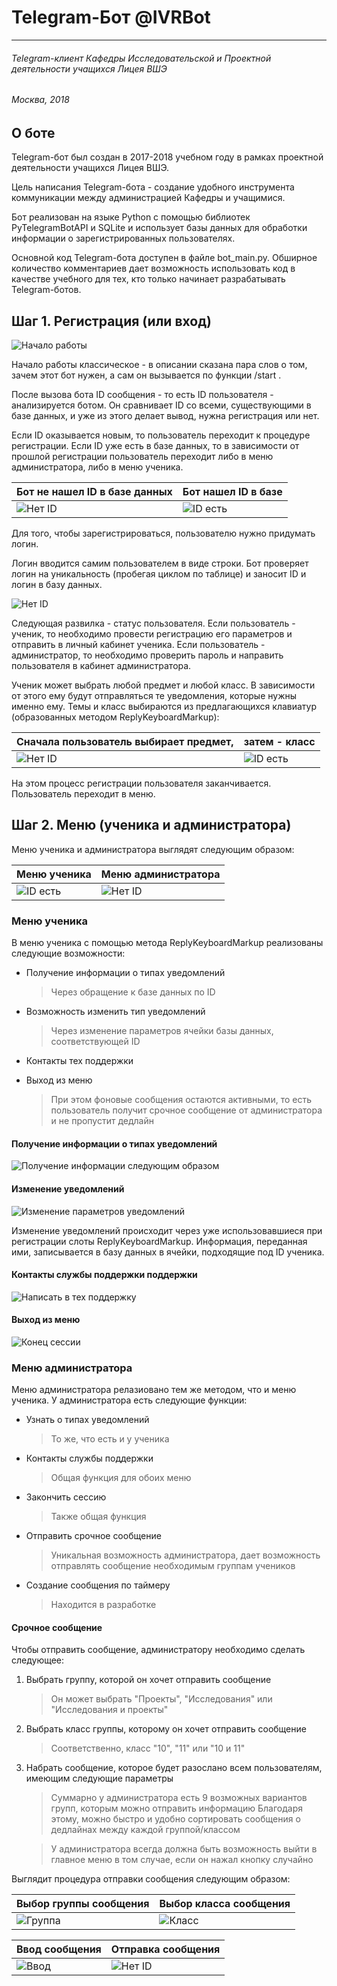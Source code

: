 # Telegram-Бот @IVRBot #
- - -
###### Telegram-клиент Кафедры Исследовательской и Проектной деятельности учащихся Лицея ВШЭ ######
###### Москва, 2018

## О боте 
Telegram-бот был создан в 2017-2018 учебном году в рамках проектной деятельности учащихся Лицея ВШЭ. 

Цель написания Telegram-бота - создание удобного инструмента коммуникации между администрацией Кафедры и учащимися.

Бот реализован на языке Python с помощью библиотек PyTelegramBotAPI и SQLite и использует базы данных для обработки информации о зарегистрированных пользователях.

Основной код Telegram-бота доступен в файле bot_main.py. Обширное количество комментариев дает возможность использовать код в качестве учебного для тех, кто только начинает разрабатывать Telegram-ботов.

## Шаг 1. Регистрация (или вход)
![Начало работы](Screenshots/Начало.png)

Начало работы классическое - в описании сказана пара слов о том, зачем этот бот нужен, а сам он вызывается по функции /start . 

После вызова бота ID сообщения - то есть ID пользователя - анализируется ботом. Он сравнивает ID со всеми, существующими в базе данных, и уже из этого делает вывод, нужна регистрация или нет. 

Если ID оказывается новым, то пользователь переходит к процедуре регистрации. Если ID уже есть в базе данных, то в зависимости от прошлой регистрации пользователь переходит либо в меню администратора, либо в меню ученика.


Бот не нашел ID в базе данных         | Бот нашел ID в базе
--------------------------------------|----------------------
 ![Нет ID](Screenshots/Нетвбазе.png) |![ID есть](Screenshots/Естьвбазе.png)

Для того, чтобы зарегистрироваться, пользователю нужно придумать логин. 

Логин вводится самим пользователем в виде строки. Бот проверяет логин на уникальность (пробегая циклом по таблице) и заносит ID и логин в базу данных.

![Нет ID](Screenshots/Админилиученик.png)

Следующая развилка - статус пользователя. Если пользователь - ученик, то необходимо провести регистрацию его параметров и отправить в личный кабинет ученика. Если пользователь - администратор, то необходимо проверить пароль и направить пользователя в кабинет администратора.

Ученик может выбрать любой предмет и любой класс. В зависимости от этого ему будут отправляться те уведомления, которые нужны именно ему. Темы и класс выбираются из предлагающихся клавиатур (образованных методом ReplyKeyboardMarkup):

Сначала пользователь выбирает предмет,        | затем - класс
--------------------------------------|----------------------
 ![Нет ID](Screenshots/Темапользователя.png) | ![ID есть](Screenshots/Класспользователя.png)

На этом процесс регистрации пользователя заканчивается. Пользователь переходит в меню.

## Шаг 2. Меню (ученика и администратора)
Меню ученика и администратора выглядят следующим образом: 

Меню ученика | Меню администратора
--------------------|----------------------
![ID есть](Screenshots/Менюученика.png)|![Нет ID](Screenshots/Менюадминистратора.png)

### Меню ученика
В меню ученика с помощью метода ReplyKeyboardMarkup реализованы следующие возможности:
- Получение информации о типах уведомлений

    > Через обращение к базе данных по ID
- Возможность изменить тип уведомлений

    > Через изменение параметров ячейки базы данных, соответствующей ID
- Контакты тех поддержки

- Выход из меню 
    > При этом фоновые сообщения остаются активными,
    > то есть пользователь получит срочное сообщение от администратора
    > и не пропустит дедлайн

#### Получение информации о типах уведомлений
 ![Получение информации следующим образом](Screenshots/Информацияосессии.png) 
 
#### Изменение уведомлений
 ![Изменение параметров уведомлений](Screenshots/Изменениепараметров.png) 
 
Изменение уведомлений происходит через уже использовавшиеся при регистрации слоты ReplyKeyboardMarkup. Информация, переданная ими, записывается в базу данных в ячейки, подходящие под ID ученика.
 
#### Контакты службы поддержки поддержки
![Написать в тех поддержку](Screenshots/Службаподдержки.png) 

#### Выход из меню
![Конец сессии](Screenshots/Закончитьсессию.png) 

### Меню администратора
Меню администратора релазиовано тем же методом, что и меню ученика. У администратора есть следующие функции:
- Узнать о типах уведомлений

   > То же, что есть и у ученика
- Контакты службы поддержки

   > Общая функция для обоих меню
- Закончить сессию

   > Также общая функция
- Отправить срочное сообщение

   > Уникальная возможность администратора, дает возможность отправлять сообщение необходимым группам учеников
- Создание сообщения по таймеру

   > Находится в разработке
 
#### Срочное сообщение
Чтобы отправить сообщение, администратору необходимо сделать следующее:
1. Выбрать группу, которой он хочет отправить сообщение

   > Он может выбрать "Проекты", "Исследования" или "Исследования и проекты"
2. Выбрать класс группы, которому он хочет отправить сообщение
  
   > Соответственно, класс "10", "11" или "10 и 11"
3. Набрать сообщение, которое будет разослано всем пользователям, имеющим следующие параметры
   
   > Суммарно у администратора есть 9 возможных вариантов групп, которым можно отправить информацию
   > Благодаря этому, можно быстро и удобно сортировать сообщения о дедлайнах между каждой группой/классом
   
   > У администратора всегда должна быть возможность выйти в главное меню в том случае, если он нажал кнопку случайно

Выглядит процедура отправки сообщения следующим образом: 

Выбор группы сообщения |Выбор класса сообщения
--------------------|----------------------
![Группа](Screenshots/Срочноесообщениеодин.png)|![Класс](Screenshots/Срочноесообщениедва.png)

Ввод сообщения | Отправка сообщения
--------------------|----------------------
![Ввод](Screenshots/Срочноесообщениетри.png)|![Нет ID](Screenshots/Срочноесообщениечетыре.png)
   

